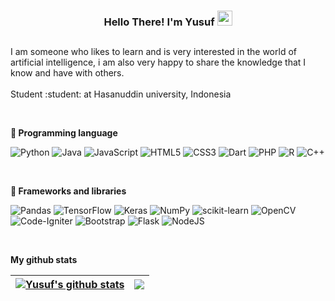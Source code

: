 <h3 align="center">
  Hello There! I'm Yusuf
  <img src="https://github.com/YusufSyam/assets/blob/main/greeting.gif" width="24"> 
</h3>

##
<p>I am someone who likes to learn and is very interested in the world of artificial intelligence, i am also very happy to share the knowledge that I know and have with others.<br><br> Student :student: at Hasanuddin university, Indonesia <img src="https://github.com/YusufSyam/assets/blob/main/id.png" width="14"> </p>

<br>

**:page_facing_up: Programming language**
<div>

![Python](https://img.shields.io/badge/python-3670A0?style=for-the-badge&logo=python&logoColor=ffdd54)
![Java](https://img.shields.io/badge/java-%23ED8B00.svg?style=for-the-badge&logo=java&logoColor=white)
![JavaScript](https://img.shields.io/badge/javascript-%23323330.svg?style=for-the-badge&logo=javascript&logoColor=%23F7DF1E)
![HTML5](https://img.shields.io/badge/html5-%23E34F26.svg?style=for-the-badge&logo=html5&logoColor=white)
![CSS3](https://img.shields.io/badge/css3-%231572B6.svg?style=for-the-badge&logo=css3&logoColor=white)
![Dart](https://img.shields.io/badge/dart-%230175C2.svg?style=for-the-badge&logo=dart&logoColor=white)
![PHP](https://img.shields.io/badge/php-%23777BB4.svg?style=for-the-badge&logo=php&logoColor=white)
![R](https://img.shields.io/badge/r-%23276DC3.svg?style=for-the-badge&logo=r&logoColor=white)
![C++](https://img.shields.io/badge/c++-%2300599C.svg?style=for-the-badge&logo=c%2B%2B&logoColor=white)

</div>

<br>

**:toolbox: Frameworks and libraries**
<div>

![Pandas](https://img.shields.io/badge/pandas-%23150458.svg?style=for-the-badge&logo=pandas&logoColor=white)
![TensorFlow](https://img.shields.io/badge/TensorFlow-%23FF6F00.svg?style=for-the-badge&logo=TensorFlow&logoColor=white)
![Keras](https://img.shields.io/badge/Keras-%23D00000.svg?style=for-the-badge&logo=Keras&logoColor=white)
![NumPy](https://img.shields.io/badge/numpy-%23013243.svg?style=for-the-badge&logo=numpy&logoColor=white)
![scikit-learn](https://img.shields.io/badge/scikit--learn-%23F7931E.svg?style=for-the-badge&logo=scikit-learn&logoColor=white)
![OpenCV](https://img.shields.io/badge/opencv-%23white.svg?style=for-the-badge&logo=opencv&logoColor=white)
![Code-Igniter](https://img.shields.io/badge/CodeIgniter-%23EF4223.svg?style=for-the-badge&logo=codeIgniter&logoColor=white)
![Bootstrap](https://img.shields.io/badge/bootstrap-%23563D7C.svg?style=for-the-badge&logo=bootstrap&logoColor=white)
![Flask](https://img.shields.io/badge/flask-%23000.svg?style=for-the-badge&logo=flask&logoColor=white)
![NodeJS](https://img.shields.io/badge/node.js-6DA55F?style=for-the-badge&logo=node.js&logoColor=white)

</div>

<br>

**My github stats**
<div align='center'>

| <a href="https://github.com/anuraghazra/github-readme-stats"><img align="center" src="https://github-readme-stats.vercel.app/api?username=YusufSyam&show_icons=true&include_all_commits=true&count_private=true&theme=buefy&hide_border=true" alt="Yusuf's github stats" /></a> | <a href="https://github.com/anuraghazra/github-readme-stats"><img align="center" src="https://github-readme-stats.vercel.app/api/top-langs/?username=YusufSyam&langs_count=9theme=buefy&hide_border=true&hide=jupyter%20notebook,css&layout=compact" /></a> |
| ------------- | ------------- |

 </div>



<!-- Graveyard -->

<!-- <p align='center'>
<img src="https://img.shields.io/badge/<handle>%20-%23E4405F.svg?&style=for-the-badge&logo=Instagram&logoColor=white"/>
<img src="https://img.shields.io/badge/linkedin%20-%230077B5.svg?&style=for-the-badge&logo=linkedin&logoColor=white"/>
<img src="https://img.shields.io/badge/github%20-%23121011.svg?&style=for-the-badge&logo=github&logoColor=white"/>
</p> -->

<!-- [![GitHub stats](https://github-readme-stats.vercel.app/api?username=YusufSyam&show_icons=true&include_all_commits=true&count_private=true&theme=buefy)](https://github.com/YusufSyam/github-readme-stats) -->
 <div align="center">
<!-- <a href="https://github.com/YusufSyam/github-readme-stats">
  <img src="https://github-readme-stats.vercel.app/api/top-langs/?username=YusufSyam&langs_count=9theme=buefy&hide_border=true&hide=jupyter%20notebook,css&layout=compact" />
</a> -->
 </div>
<!-- [![Top Langs](https://github-readme-stats.vercel.app/api/top-langs/?username=YusufSyam&langs_count=10&theme=buefy&hide_border=true&hide=jupyter%20notebook&layout=compact)](https://github.com/anuraghazra/github-readme-stats) -->
